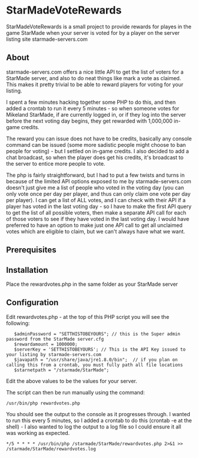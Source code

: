# StarMadeVoteRewards
StarMadeVoteRewards is a small project to provide rewards for playes in the game StarMade when your server is voted for by a player on the server listing site starmade-servers.com

## About ##
starmade-servers.com offers a nice little API to get the list of voters for a StarMade server, and also to do neat things like mark a vote as claimed. This makes it pretty trivial to be able to reward players for voting for your listing.


I spent a few minutes hacking together some PHP to do this, and then added a crontab to run it every 5 minutes - so when someone votes for Mikeland StarMade, if are currently logged in, or if they log into the server before the next voting day begins, they get rewarded with 1,000,000 in-game credits.


The reward you can issue does not have to be credits, basically any console command can be issued (some more sadistic people might choose to ban people for voting) - but I settled on in-game credits. I also decided to add a chat broadcast, so when the player does get his credits, it's broadcast to the server to entice more people to vote.


The php is fairly straightforward, but I had to put a few twists and turns in because of the limited API options exposed to me by starmade-servers.com doesn't just give me a list of people who voted in the voting day (you can only vote once per day per player, and thus can only claim one vote per day per player). I can get a list of ALL votes, and I can check with their API if a player has voted in the last voting day - so I have to make the first API query to get the list of all possible voters, then make a separate API call for each of those voters to see if they have voted in the last voting day. I would have preferred to have an option to make just one API call to get all unclaimed votes which are eligible to claim, but we can't always have what we want.
## Prerequisites ##

## Installation ##
Place the rewardvotes.php in the same folder as your StarMade server

## Configuration ##
Edit rewardvotes.php - at the top of this PHP script you will see the following:

```
   $adminPassword = "SETTHISTOBEYOURS"; // this is the Super admin password from the StarMade server.cfg
   $rewardamount = 1000000;
   $serverKey = 'SETTHISTOBEYOURS'; // This is the API Key issued to your listing by starmade-servers.com
   $javapath = "/usr/share/java/jre1.8.0/bin";  // if you plan on calling this from a crontab, you must fully path all file locations
   $starnetpath = "/starmade/StarMade";
```
Edit the above values to be the values for your server.

The script can then be run manually using the command:

```
/usr/bin/php rewardvotes.php
```

You should see the output to the console as it progresses through.
I wanted to run this every 5 minutes, so I added a crontab to do this (crontab -e at the shell) - I also wanted to log the output to a log file so I could ensure it all was working as expected.

```
*/5 * * * * /usr/bin/php /starmade/StarMade/rewardvotes.php 2>&1 >> /starmade/StarMade/rewardvotes.log
```